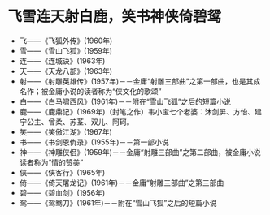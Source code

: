 飞雪连天射白鹿，笑书神侠倚碧鸳
===

* 飞——《飞狐外传》(1960年)
* 雪——《雪山飞狐》(1959年)
* 连——《连城诀》(1963年)
* 天——《天龙八部》(1963年)
* 射——《射雕英雄传》(1957年)－－金庸“射雕三部曲”之第一部曲，也是其成名作；被金庸小说的读者称为“侠文化的歌颂”
* 白——《白马啸西风》(1961年)－－附在“雪山飞狐”之后的短篇小说
* 鹿——《鹿鼎记》(1969年)（封笔之作）韦小宝七个老婆：沐剑屏、方怡、建宁公主、曾柔、苏荃、双儿、阿珂。
* 笑——《笑傲江湖》(1967年)
* 书——《书剑恩仇录》(1955年)－－第一部小说
* 神——《神雕侠侣》(1959年)－－金庸“射雕三部曲”之第二部曲，被金庸小说读者称为“情的赞美”
* 侠——《侠客行》(1965年)
* 倚——《倚天屠龙记》(1961年)－－金庸“射雕三部曲”之第三部曲
* 碧——《碧血剑》(1956年)
* 鸳——《鸳鸯刀》(1961年)－－附在“雪山飞狐”之后的短篇小说
